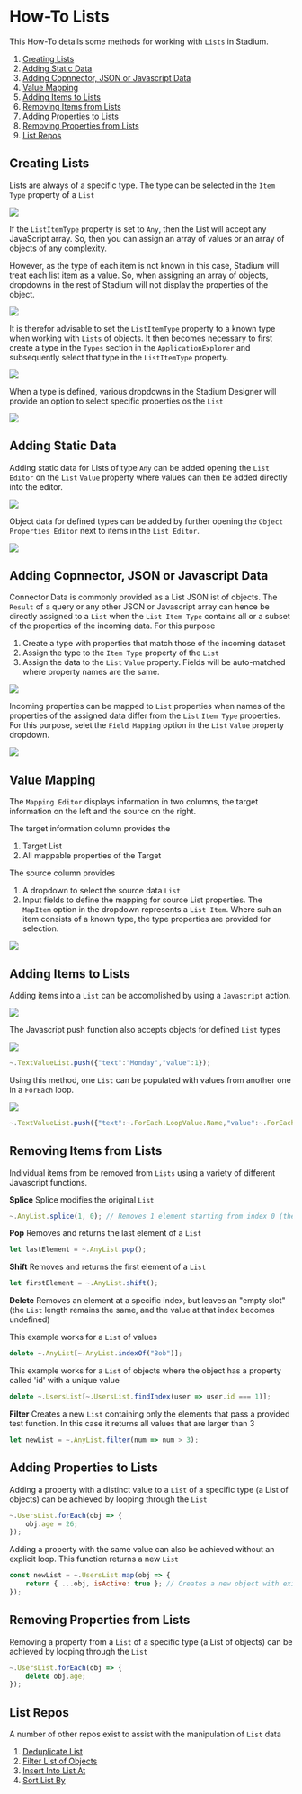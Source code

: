 # How-To Lists <!-- omit in toc -->

This How-To details some methods for working with `Lists` in Stadium. 

1. [Creating Lists](#creating-lists)
2. [Adding Static Data](#adding-static-data)
3. [Adding Copnnector, JSON or Javascript Data](#adding-copnnector-json-or-javascript-data)
4. [Value Mapping](#value-mapping)
5. [Adding Items to Lists](#adding-items-to-lists)
6. [Removing Items from Lists](#removing-items-from-lists)
7. [Adding Properties to Lists](#adding-properties-to-lists)
8. [Removing Properties from Lists](#removing-properties-from-lists)
9. [List Repos](#list-repos)

## Creating Lists

Lists are always of a specific type. The type can be selected in the `Item Type` property of a `List`

![](images/ListItemTypeProperty.png)

If the `ListItemType` property is set to `Any`, then the List will accept any JavaScript array. So, then you can assign an array of values or an array of objects of any complexity. 

However, as the type of each item is not known in this case, Stadium will treat each list item as a value. So, when assigning an array of objects, dropdowns in the rest of Stadium will not display the properties of the object. 

![](images/StadiumDropDownListTypeAny.png)

It is therefor advisable to set the `ListItemType` property to a known type when working with `Lists` of objects. It then becomes necessary to first create a type in the `Types` section in the `ApplicationExplorer` and subsequently select that type in the `ListItemType` property. 

![](images/KnownTypeSelection.png)

When a type is defined, various dropdowns in the Stadium Designer will provide an option to select specific properties os the `List`

![](images/StadiumDropDownListTypeSpecific.png)

## Adding Static Data

Adding static data for Lists of type `Any` can be added opening the `List Editor` on the `List` `Value` property where values can then be added directly into the editor. 

![](images/StaticListAnyType.png)

Object data for defined types can be added by further opening the `Object Properties Editor` next to items in the `List Editor`. 

![](images/StaticListSpecificType.png)

## Adding Copnnector, JSON or Javascript Data

Connector Data is commonly provided as a List JSON ist of objects. The `Result` of a query or any other JSON or Javascript array can hence be directly assigned to a `List` when the `List Item Type` contains all or a subset of the properties of the incoming data. For this purpose

1. Create a type with properties that match those of the incoming dataset
2. Assign the type to the `Item Type` property of the `List`
3. Assign the data to the `List` `Value` property. Fields will be auto-matched where property names are the same. 

![](images/DefinedConnectorDataType.png)

Incoming properties can be mapped to `List` properties when names of the properties of the assigned data differ from the `List` `Item Type` properties. For this purpose, selet the `Field Mapping` option in the `List` `Value` property dropdown. 

![](images/FieldMappingOption.png)

## Value Mapping

The `Mapping Editor` displays information in two columns, the target information on the left and the source on the right. 

The target information column provides the 
1. Target List 
2. All mappable properties of the Target

The source column provides 
1. A dropdown to select the source data `List`
2. Input fields to define the mapping for source List properties. The `MapItem` option in the dropdown represents a `List Item`. Where suh an item consists of a known type, the type properties are provided for selection. 

![](images/MappingEditor.png)

## Adding Items to Lists

Adding items into a `List` can be accomplished by using a `Javascript` action. 

![](images/AddToAnyList.png)

The Javascript push function also accepts objects for defined `List` types

![](images/AddToDefinedList.png)

```javascript
~.TextValueList.push({"text":"Monday","value":1});
```

Using this method, one `List` can be populated with values from another one in a `ForEach` loop. 

![](images/AddingInLoop.png)

```javascript
~.TextValueList.push({"text":~.ForEach.LoopValue.Name,"value":~.ForEach.LoopValue.CountryCode});
```

## Removing Items from Lists

Individual items from be removed from `Lists` using a variety of different Javascript functions.

**Splice**
Splice modifies the original `List`

```javascript
~.AnyList.splice(1, 0); // Removes 1 element starting from index 0 (the first list item)
```

**Pop**
Removes and returns the last element of a `List`

```javascript
let lastElement = ~.AnyList.pop();
```

**Shift**
Removes and returns the first element of a `List`

```javascript
let firstElement = ~.AnyList.shift();
```

**Delete**
Removes an element at a specific index, but leaves an "empty slot" (the `List` length remains the same, and the value at that index becomes undefined)

This example works for a `List` of values
```javascript
delete ~.AnyList[~.AnyList.indexOf("Bob")];
```

This example works for a `List` of objects where the object has a property called 'id' with a unique value
```javascript
delete ~.UsersList[~.UsersList.findIndex(user => user.id === 1)];
```

**Filter**
Creates a new `List` containing only the elements that pass a provided test function. In this case it returns all values that are larger than 3

```javascript
let newList = ~.AnyList.filter(num => num > 3);
```

## Adding Properties to Lists
Adding a property with a distinct value to a `List` of a specific type (a List of objects) can be achieved by looping through the `List`

```javascript
~.UsersList.forEach(obj => {
    obj.age = 26;
});
```

Adding a property with the same value can also be achieved without an explicit loop. This function returns a new `List`
```javascript
const newList = ~.UsersList.map(obj => {
    return { ...obj, isActive: true }; // Creates a new object with existing properties and the new 'isActive' property
});
```

## Removing Properties from Lists 
Removing a property from a `List` of a specific type (a List of objects) can be achieved by looping through the `List`

```javascript
~.UsersList.forEach(obj => {
    delete obj.age; 
});
```

## List Repos 
A number of other repos exist to assist with the manipulation of `List` data

1. [Deduplicate List](https://github.com/stadium-software/utils-deduplicate-array)
2. [Filter List of Objects](https://github.com/stadium-software/utils-filter-objects-list)
3. [Insert Into List At](https://github.com/stadium-software/utils-insert-into-array-at)
4. [Sort List By](https://github.com/stadium-software/utils-sort-array-by)
